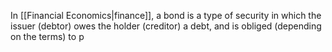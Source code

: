 In [[Financial Economics|finance]], a bond is a type of security in which the issuer (debtor) owes the holder (creditor) a debt, and is obliged (depending on the terms) to p